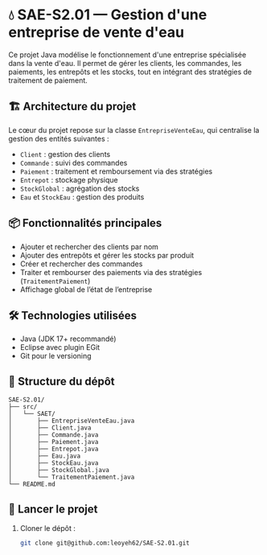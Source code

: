 # 💧 SAE-S2.01 — Gestion d'une entreprise de vente d'eau

Ce projet Java modélise le fonctionnement d'une entreprise spécialisée dans la vente d'eau. Il permet de gérer les clients, les commandes, les paiements, les entrepôts et les stocks, tout en intégrant des stratégies de traitement de paiement.

## 🏗️ Architecture du projet

Le cœur du projet repose sur la classe `EntrepriseVenteEau`, qui centralise la gestion des entités suivantes :

- `Client` : gestion des clients
- `Commande` : suivi des commandes
- `Paiement` : traitement et remboursement via des stratégies
- `Entrepot` : stockage physique
- `StockGlobal` : agrégation des stocks
- `Eau` et `StockEau` : gestion des produits

## 📦 Fonctionnalités principales

- Ajouter et rechercher des clients par nom
- Ajouter des entrepôts et gérer les stocks par produit
- Créer et rechercher des commandes
- Traiter et rembourser des paiements via des stratégies (`TraitementPaiement`)
- Affichage global de l’état de l’entreprise

## 🛠️ Technologies utilisées

- Java (JDK 17+ recommandé)
- Eclipse avec plugin EGit
- Git pour le versioning

## 📁 Structure du dépôt

```text
SAE-S2.01/
├── src/
│   └── SAET/
│       ├── EntrepriseVenteEau.java
│       ├── Client.java
│       ├── Commande.java
│       ├── Paiement.java
│       ├── Entrepot.java
│       ├── Eau.java
│       ├── StockEau.java
│       ├── StockGlobal.java
│       └── TraitementPaiement.java
└── README.md
```

## 🚀 Lancer le projet

1. Cloner le dépôt :
   ```bash
   git clone git@github.com:leoyeh62/SAE-S2.01.git
